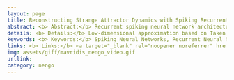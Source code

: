 ```yaml
---
layout: page
title: Reconstructing Strange Attractor Dynamics with Spiking Recurrent Neural Networks
abstract: <b> Abstract:</b> Recurrent spiking neural network architecture for learning and reconstruction of a strange attractor with partially observable states.
details: <b> Details:</b> Low-dimensional approximation based on Taken's Delay Embedding Theorem. Application in a heart-shaped oscillator and the Lorenz attractor.
keywords: <b> Keywords:</b> Spiking Neural Networks, Recurrent Neural Networks, Strange Attractor Dynamics, Nengo Brain Maker.
links: <b> Links:</b> <a target="_blank" rel="noopener noreferrer" href="https://www.nengo.ai/">(nengo.ai)</a> 
img: assets/giff/mavridis_nengo_video.gif
urllink: 
category: nengo
---
```

